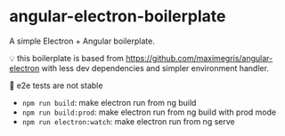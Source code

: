 # angular-electron-boilerplate

A simple Electron + Angular boilerplate.

:bulb: this boilerplate is based from https://github.com/maximegris/angular-electron with less dev dependencies and simpler environment handler.

:construction: e2e tests are not stable

- `npm run build`: make electron run from ng build
- `npm run build:prod`: make electron run from ng build with prod mode
- `npm run electron:watch`: make electron run from ng serve
